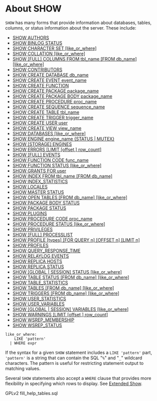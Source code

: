 
# About SHOW

`SHOW` has many forms that provide information about
databases, tables, columns, or status information about the server. These include:


* [SHOW AUTHORS](show-authors.md)
* [SHOW BINLOG STATUS](show-binlog-status.md)
* [SHOW CHARACTER SET [like_or_where]](show-character-set.md)
* [SHOW COLLATION [like_or_where]](show-collation.md)
* [SHOW [FULL] COLUMNS FROM tbl_name [FROM db_name] [like_or_where]](show-columns.md)
* [SHOW CONTRIBUTORS](show-contributors.md)
* [SHOW CREATE DATABASE db_name](show-create-database.md)
* [SHOW CREATE EVENT event_name](show-create-event.md)
* [SHOW CREATE FUNCTION](show-create-function.md)
* [SHOW CREATE PACKAGE package_name](show-create-package.md)
* [SHOW CREATE PACKAGE BODY package_name](show-create-package-body.md)
* [SHOW CREATE PROCEDURE proc_name](show-create-procedure.md)
* [SHOW CREATE SEQUENCE sequence_name](show-create-sequence.md)
* [SHOW CREATE TABLE tbl_name](show-create-table.md)
* [SHOW CREATE TRIGGER trigger_name](show-create-trigger.md)
* [SHOW CREATE USER user](show-create-user.md)
* [SHOW CREATE VIEW view_name](show-create-view.md)
* [SHOW DATABASES [like_or_where]](show-databases.md)
* [SHOW ENGINE engine_name {STATUS | MUTEX}](show-engine.md)
* [SHOW [STORAGE] ENGINES](show-engines.md)
* [SHOW ERRORS [LIMIT [offset,] row_count]](show-errors.md)
* [SHOW [FULL] EVENTS](show-events.md)
* [SHOW FUNCTION CODE func_name](show-function-code.md)
* [SHOW FUNCTION STATUS [like_or_where]](show-function-status.md)
* [SHOW GRANTS FOR user](show-grants.md)
* [SHOW INDEX FROM tbl_name [FROM db_name]](show-index.md)
* [SHOW INDEX_STATISTICS](show-index-statistics.md)
* [SHOW LOCALES](show-locales.md)
* [SHOW MASTER STATUS](show-binlog-status.md)
* [SHOW OPEN TABLES [FROM db_name] [like_or_where]](show-open-tables.md)
* [SHOW PACKAGE BODY STATUS](show-package-body-status.md)
* [SHOW PACKAGE STATUS](show-package-status.md)
* [SHOW PLUGINS](show-plugins.md)
* [SHOW PROCEDURE CODE proc_name](show-procedure-code.md)
* [SHOW PROCEDURE STATUS [like_or_where]](show-procedure-status.md)
* [SHOW PRIVILEGES](show-privileges.md)
* [SHOW [FULL] PROCESSLIST](show-processlist.md)
* [SHOW PROFILE [types] [FOR QUERY n] [OFFSET n] [LIMIT n]](show-profile.md)
* [SHOW PROFILES](show-profiles.md)
* [SHOW QUERY_RESPONSE_TIME](show-query_response_time.md)
* [SHOW RELAYLOG EVENTS](show-relaylog-events.md)
* [SHOW REPLICA HOSTS](show-replica-hosts.md)
* [SHOW REPLICA STATUS](show-replica-status.md)
* [SHOW [GLOBAL | SESSION] STATUS [like_or_where]](show-status.md)
* [SHOW TABLE STATUS [FROM db_name] [like_or_where]](show-table-status.md)
* [SHOW TABLE_STATISTICS](show-table-statistics.md)
* [SHOW TABLES [FROM db_name] [like_or_where]](show-tables.md)
* [SHOW TRIGGERS [FROM db_name] [like_or_where]](show-triggers.md)
* [SHOW USER_STATISTICS](show-user-statistics.md)
* [SHOW USER_VARIABLES](../../../../plugins/other-plugins/user-variables-plugin.md)
* [SHOW [GLOBAL | SESSION] VARIABLES [like_or_where]](show-variables.md)
* [SHOW WARNINGS [LIMIT [offset,] row_count]](show-warnings.md)
* [SHOW WSREP_MEMBERSHIP](show-wsrep_membership.md)
* [SHOW WSREP_STATUS](show-wsrep_status.md)


```
like_or_where:
    LIKE 'pattern'
  | WHERE expr
```

If the syntax for a given `SHOW` statement includes a
`LIKE 'pattern'` part, `'pattern'` is a
string that can contain the SQL "`%`" and
"`_`" wildcard characters. The pattern is useful for
restricting statement output to matching values.


Several `SHOW` statements also accept a
`WHERE` clause that provides more flexibility in specifying
which rows to display. See [Extended Show](extended-show.md).


GPLv2 fill_help_tables.sql

